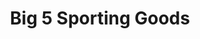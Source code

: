 ---
title: "Big 5 Sporting Goods"
url: /phoenix/big-5-sporting-goods-east-ray-road/
shop: sports
---